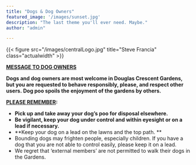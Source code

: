 ```yaml
---
title: "Dogs & Dog Owners"
featured_image: '/images/sunset.jpg'
description: "The last theme you'll ever need. Maybe."
author: "admin"

---
```

{{< figure src="/images/centralLogo.jpg" title="Steve Francia" class="actualwidth" >}}


<p style="text-align: left;" align="center">
<b><span style="text-decoration: underline;">MESSAGE TO DOG OWNERS</span></b>
</p>

<p style="text-align: left;" align="center">
  <b>Dogs and dog owners are most welcome in Douglas Crescent Gardens, but you are requested to behave responsibly, please, and respect other users. Dog poo spoils the enjoyment of the gardens by others. </b>
</p>

<p style="text-align: left;" align="center">
  <b><span style="text-decoration: underline;">PLEASE REMEMBER</span></b><b>: </b>
</p>

  * **Pick up and take away your dog’s poo for disposal elsewhere.**
  * **Be vigilant, keep your dog under control and within eyesight or on a lead if necessary.**
  * **Keep your dog on a lead on the lawns and the top path. **
  * Bounding dogs may frighten people, especially children. If you have a dog that you are not able to control easily, please keep it on a lead.
  * We regret that &#8216;external members&#8217; are not permitted to walk their dogs in the Gardens.

&nbsp;
